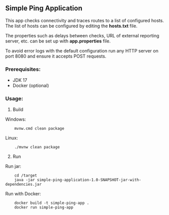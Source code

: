 ## Simple Ping Application

This app checks connectivity and traces routes to a list of configured hosts. The list of hosts can be configured by
editing the **hosts.txt** file.

The properties such as delays between checks, URL of external reporting server, etc. can be set up with **app.properties** file.

To avoid error logs with the default configuration run any HTTP server on port 8080 and ensure it accepts POST requests.

### Prerequisites:

- JDK 17
- Docker (optional)

### Usage:

1. Build

Windows:

```shell
    mvnw.cmd clean package
```

Linux:

```shell
    ./mvnw clean package
```

2. Run

Run jar:

```shell
    cd /target
    java -jar simple-ping-application-1.0-SNAPSHOT-jar-with-dependencies.jar
```

Run with Docker:

```shell
    docker build -t simple-ping-app . 
    docker run simple-ping-app
```
